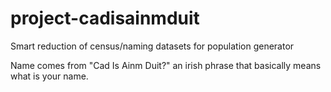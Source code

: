 # project-cadisainmduit
Smart reduction of census/naming datasets for population generator

Name comes from "Cad Is Ainm Duit?" an irish phrase that basically means what is your name.
